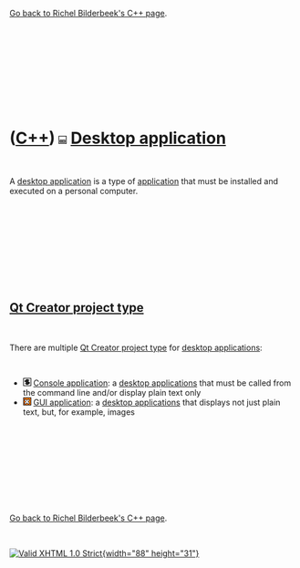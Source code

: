 

[Go back to Richel Bilderbeek's C++ page](Cpp.htm).

 

 

 

 

 

([C++](Cpp.htm)) ![Desktop](PicDesktop.png) [Desktop application](CppDesktopApplication.htm)
============================================================================================

 

A [desktop application](CppDesktopApplication.htm) is a type of
[application](CppApplication.htm) that must be installed and executed on
a personal computer.

 

 

 

 

 

[Qt Creator project type](CppQtProjectType.htm)
-----------------------------------------------

 

There are multiple [Qt Creator project type](CppQtProjectType.htm) for
[desktop applications](CppDesktopApplication.htm):

 

-   ![console](PicConsole.png) [Console
    application](CppConsoleApplication.htm): a [desktop
    applications](CppDesktopApplication.htm) that must be called from
    the command line and/or display plain text only
-   ![GUI](PicGui.png) [GUI application](CppGuiApplication.htm): a
    [desktop applications](CppDesktopApplication.htm) that displays not
    just plain text, but, for example, images

 

 

 

 

 

[Go back to Richel Bilderbeek's C++ page](Cpp.htm).



 

[![Valid XHTML 1.0 Strict](valid-xhtml10.png){width="88"
height="31"}](http://validator.w3.org/check?uri=referer)
